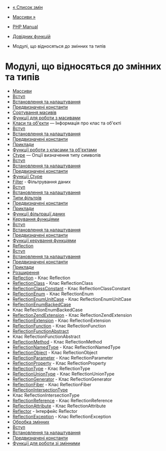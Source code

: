 - [« Список змін](changelog.strings.md)
- [Массиви »](book.array.md)

- [PHP Manual](index.md)
- [Довідник функцій](funcref.md)
- Модулі, що відносяться до змінних та типів

# Модулі, що відносяться до змінних та типів

- [Массиви](book.array.md)
- [Вступ](intro.array.md)
- [Встановлення та налаштування](array.setup.md)
- [Предвизначені константи](array.constants.md)
- [Сортування масивів](array.sorting.md)
- [Функції для роботи з масивами](ref.array.md)
- [Класи та об'єкти](book.classobj.md) — Інформація про клас та
об'єкті
- [Вступ](intro.classobj.md)
- [Встановлення та налаштування](classobj.setup.md)
- [Предвизначені константи](classobj.constants.md)
- [Приклади](classobj.examples.md)
- [Функції роботи з класами та об'єктами](ref.classobj.md)
- [Ctype](book.ctype.md) — Опції визначення типу символів
- [Вступ](intro.ctype.md)
- [Встановлення та налаштування](ctype.setup.md)
- [Предвизначені константи](ctype.constants.md)
- [Функції Ctype](ref.ctype.md)
- [Filter](book.filter.md) - Фільтрування даних
- [Вступ](intro.filter.md)
- [Встановлення та налаштування](filter.setup.md)
- [Типи фільтрів](filter.filters.md)
- [Предвизначені константи](filter.constants.md)
- [Приклади](filter.examples.md)
- [Функції фільтрації даних](ref.filter.md)
- [Керування функціями](book.funchand.md)
- [Вступ](intro.funchand.md)
- [Встановлення та налаштування](funchand.setup.md)
- [Предвизначені константи](funchand.constants.md)
- [Функції керування функціями](ref.funchand.md)
- [Reflection](book.reflection.md)
- [Вступ](intro.reflection.md)
- [Встановлення та налаштування](reflection.setup.md)
- [Предвизначені константи](reflection.constants.md)
- [Приклади](reflection.examples.md)
- [Розширення](reflection.extending.md)
- [Reflection](class.reflection.md) - Клас Reflection
- [ReflectionClass](class.reflectionclass.md) - Клас
ReflectionClass
- [ReflectionClassConstant](class.reflectionclassconstant.md) -
Клас ReflectionClassConstant
- [ReflectionEnum](class.reflectionenum.md) - Клас
ReflectionEnum
- [ReflectionEnumUnitCase](class.reflectionenumunitcase.md) -
Клас ReflectionEnumUnitCase
- [ReflectionEnumBackedCase](class.reflectionenumbackedcase.md)
- Клас ReflectionEnumBackedCase
- [ReflectionZendExtension](class.reflectionzendextension.md) -
Клас ReflectionZendExtension
- [ReflectionExtension](class.reflectionextension.md) - Клас
ReflectionExtension
- [ReflectionFunction](class.reflectionfunction.md) - Клас
ReflectionFunction
- [ReflectionFunctionAbstract](class.reflectionfunctionabstract.md)
- Клас ReflectionFunctionAbstract
- [ReflectionMethod](class.reflectionmethod.md) - Клас
ReflectionMethod
- [ReflectionNamedType](class.reflectionnamedtype.md) - Клас
ReflectionNamedType
- [ReflectionObject](class.reflectionobject.md) - Клас
ReflectionObject
- [ReflectionParameter](class.reflectionparameter.md) - Клас
ReflectionParameter
- [ReflectionProperty](class.reflectionproperty.md) - Клас
ReflectionProperty
- [ReflectionType](class.reflectiontype.md) - Клас
ReflectionType
- [ReflectionUnionType](class.reflectionuniontype.md) - Клас
ReflectionUnionType
- [ReflectionGenerator](class.reflectiongenerator.md) - Клас
ReflectionGenerator
- [ReflectionFiber](class.reflectionfiber.md) - Клас
ReflectionFiber
- [ReflectionIntersectionType](class.reflectionintersectiontype.md)
- Клас ReflectionIntersectionType
- [ReflectionReference](class.reflectionreference.md) - Клас
ReflectionReference
- [ReflectionAttribute](class.reflectionattribute.md) - Клас
ReflectionAttribute
- [Reflector](class.reflector.md) - Інтерфейс Reflector
- [ReflectionException](class.reflectionexception.md) - Клас
ReflectionException
- [Обробка змінних](book.var.md)
- [Вступ](intro.var.md)
- [Встановлення та налаштування](var.setup.md)
- [Предвизначені константи](var.constants.md)
- [Функції для роботи зі змінними](ref.var.md)
